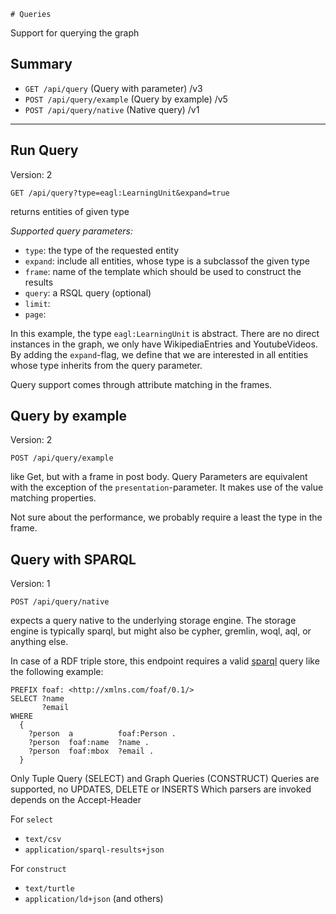     # Queries
Support for querying the graph

## Summary

* ``GET /api/query`` (Query with parameter) /v3
* `POST /api/query/example` (Query by example) /v5
* `POST /api/query/native` (Native query) /v1
---

## Run Query
Version: 2

``GET /api/query?type=eagl:LearningUnit&expand=true``

returns entities of given type

*Supported query parameters:*

* ``type``: the type of the requested entity
* ``expand``: include all entities, whose type is a subclassof the given type
* ``frame``: name of the template which should be used to construct the results
* ``query``: a RSQL query (optional)
* ``limit``:
* ``page``:

In this example, the type `eagl:LearningUnit` is abstract. There are no direct instances in the graph, we only have WikipediaEntries and YoutubeVideos. By adding the ``expand``-flag, we define that we are interested in all entities whose type inherits from the query parameter.

Query support comes through attribute matching in the frames.

## Query by example
Version: 2

`POST /api/query/example`

like Get, but with a frame in post body. Query Parameters are equivalent with the exception of the ``presentation``-parameter. It makes use of the value matching properties. 

Not sure about the performance, we probably require a least the type in the frame. 

## Query with SPARQL
Version: 1

`POST /api/query/native`

expects a query native to the underlying storage engine. The storage engine is typically sparql, but might also be cypher, gremlin, woql, aql, or anything else. 

In case of a RDF triple store, this endpoint requires a valid [sparql](https://www.w3.org/TR/sparql11-protocol/) query like the following example: 

```sparql
PREFIX foaf: <http://xmlns.com/foaf/0.1/>
SELECT ?name 
       ?email
WHERE
  {
    ?person  a          foaf:Person .
    ?person  foaf:name  ?name .
    ?person  foaf:mbox  ?email .
  }
```

Only Tuple Query (SELECT) and Graph Queries (CONSTRUCT) Queries are supported, no UPDATES, DELETE or INSERTS
Which parsers are invoked depends on the Accept-Header

For ``select``

* ``text/csv``
* ``application/sparql-results+json``

For ``construct``

* ``text/turtle``
* ``application/ld+json``
  (and others)
